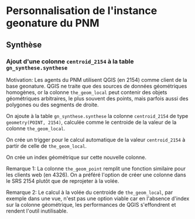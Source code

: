 # Personnalisation de l'instance geonature du PNM

## Synthèse

### Ajout d'une colonne `centroid_2154` à la table `gn_synthese.synthese`

Motivation: Les agents du PNM utilisent QGIS (en 2154) comme client de la base geonature. QGIS ne traite que des sources de données géométriques homogènes, or la colonne `the_geom_local` peut contenir des objets géométriques arbitraires, le plus souvent des points, mais parfois aussi des polygones ou des segments de droite.

On ajoute à la table `gn_synthese.synthese` la colonne `centroid_2154` de type `geometry(POINT, 2154)`, calculée comme le centroide de la valeur de la colonne `the_geom_local`.

On crée un trigger pour le calcul automatique de la valeur `centroid_2154` à partir de celle de `the_geom_local`.

On crée un index géométrique sur cette nouvelle colonne.

Remarque 1: La colonne `the_geom_point` remplit une fonction similaire pour les clients web (en 4326). On a préféré l'option de créer une colonne dans le SRS 2154 plutôt que de reprojeter à la volée.

Remarque 2: Le calcul à la volée du centroide de `the_geom_local`, par exemple dans une vue, n'est pas une option viable car en l'absence d'index sur la colonne géométrique, les performances de QGIS s'effondrent et rendent l'outil inutilisable.
